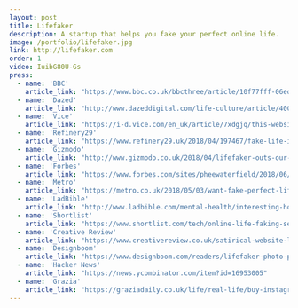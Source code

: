 ```yaml
---
layout: post
title: Lifefaker
description: A startup that helps you fake your perfect online life.
image: /portfolio/lifefaker.jpg
link: http://lifefaker.com
order: 1
video: IuibG80U-Gs
press:
  - name: 'BBC'
    article_link: "https://www.bbc.co.uk/bbcthree/article/10f77fff-06ed-4c11-a91a-d1413df96d23"
  - name: 'Dazed'
    article_link: "http://www.dazeddigital.com/life-culture/article/40020/1/instagram-and-mental-health"
  - name: 'Vice'
    article_link: "https://i-d.vice.com/en_uk/article/7xdgjq/this-website-will-cure-your-social-media-anxiety-lifefaker-instagram"
  - name: 'Refinery29'
    article_link: "https://www.refinery29.uk/2018/04/197467/fake-life-instagram"
  - name: 'Gizmodo'
    article_link: "http://www.gizmodo.co.uk/2018/04/lifefaker-outs-our-social-media-mind-games/"
  - name: 'Forbes'
    article_link: "https://www.forbes.com/sites/pheewaterfield/2018/06/06/is-digital-wellness-really-the-answer/#2cba8765451c"
  - name: 'Metro'
    article_link: "https://metro.co.uk/2018/05/03/want-fake-perfect-life-instagram-website-can-help-7510173/"
  - name: 'LadBible'
    article_link: "http://www.ladbible.com/mental-health/interesting-hours-on-social-media-could-be-affecting-your-mental-health-20180508"
  - name: 'Shortlist'
    article_link: "https://www.shortlist.com/tech/online-life-faking-service-mental-health-sanctus/356223"
  - name: 'Creative Review'
    article_link: "https://www.creativereview.co.uk/satirical-website-lifefaker-highlights-anxiety-caused-social-media/"
  - name: 'Designboom'
    article_link: "https://www.designboom.com/readers/lifefaker-photo-package-oli-frost-05-02-2018/"
  - name: 'Hacker News'
    article_link: "https://news.ycombinator.com/item?id=16953005"
  - name: 'Grazia'
    article_link: "https://graziadaily.co.uk/life/real-life/buy-instagram-photos-online-mental-health-sanctus-lifefaker/"    
---
```

